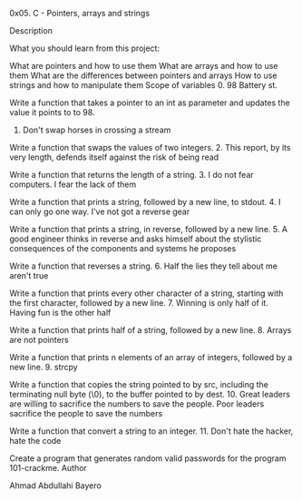 0x05. C - Pointers, arrays and strings

Description

What you should learn from this project:

What are pointers and how to use them
What are arrays and how to use them
What are the differences between pointers and arrays
How to use strings and how to manipulate them
Scope of variables
0. 98 Battery st.

Write a function that takes a pointer to an int as parameter and updates the value it points to to 98.
1. Don't swap horses in crossing a stream

Write a function that swaps the values of two integers.
2. This report, by its very length, defends itself against the risk of being read

Write a function that returns the length of a string.
3. I do not fear computers. I fear the lack of them

Write a function that prints a string, followed by a new line, to stdout.
4. I can only go one way. I've not got a reverse gear

Write a function that prints a string, in reverse, followed by a new line.
5. A good engineer thinks in reverse and asks himself about the stylistic consequences of the components and systems he proposes

Write a function that reverses a string.
6. Half the lies they tell about me aren't true

Write a function that prints every other character of a string, starting with the first character, followed by a new line.
7. Winning is only half of it. Having fun is the other half

Write a function that prints half of a string, followed by a new line.
8. Arrays are not pointers

Write a function that prints n elements of an array of integers, followed by a new line.
9. strcpy

Write a function that copies the string pointed to by src, including the terminating null byte (\0), to the buffer pointed to by dest.
10. Great leaders are willing to sacrifice the numbers to save the people. Poor leaders sacrifice the people to save the numbers

Write a function that convert a string to an integer.
11. Don't hate the hacker, hate the code

Create a program that generates random valid passwords for the program 101-crackme.
Author

Ahmad Abdullahi Bayero
